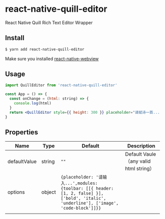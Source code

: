 # react-native-quill-editor

React Native Quill Rich Text Editor Wrapper

## Install

```sh
$ yarn add react-native-quill-editor
```

Make sure you installed [react-native-webview](https://github.com/react-native-community/react-native-webview)

## Usage

```jsx
import QuillEditor from 'react-native-quill-editor'

const App = () => {
  const onChange = (html: string) => {
    console.log(html)
  }
  return <QuillEditor style={{ height: 300 }} placeholder="请赋诗一首..." onChange={onChange} />
}
```

## Properties

| Name         | Type   | Default                                                                                                                                  | Description                            |
| ------------ | ------ | ---------------------------------------------------------------------------------------------------------------------------------------- | -------------------------------------- |
| defaultValue | string | `""`                                                                                                                                     | Default Vaule（any valid html string） |
| options      | object | `{placeholder: '请输入...',modules: {toolbar: [[{ header: [1, 2, false] }], ['bold', 'italic', 'underline'], ['image', 'code-block']]}}` |                                        |
|              |        |                                                                                                                                          |                                        |

